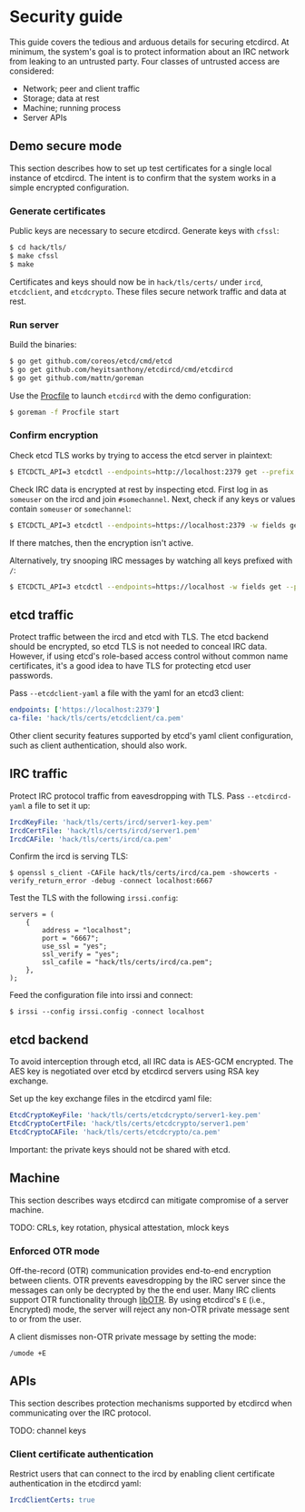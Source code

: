 # Security guide

This guide covers the tedious and arduous details for securing etcdircd. At minimum, the system's goal is to protect information about an IRC network from leaking to an untrusted party. Four classes of untrusted access are considered:

* Network; peer and client traffic
* Storage; data at rest
* Machine; running process
* Server APIs

## Demo secure mode

This section describes how to set up test certificates for a single local instance of etcdircd. The intent is to confirm that the system works in a simple encrypted configuration.

### Generate certificates

Public keys are necessary to secure etcdircd. Generate keys with `cfssl`:

```sh
$ cd hack/tls/
$ make cfssl
$ make
```

Certificates and keys should now be in `hack/tls/certs/` under `ircd`, `etcdclient`, and `etcdcrypto`. These files secure network traffic and data at rest.

### Run server

Build the binaries:

```sh
$ go get github.com/coreos/etcd/cmd/etcd
$ go get github.com/heyitsanthony/etcdircd/cmd/etcdircd
$ go get github.com/mattn/goreman
```

Use the [Procfile](Procfile) to launch `etcdircd` with the demo configuration:

```sh
$ goreman -f Procfile start
```

### Confirm encryption

Check etcd TLS works by trying to access the etcd server in plaintext:

```sh
$ ETCDCTL_API=3 etcdctl --endpoints=http://localhost:2379 get --prefix /
```

Check IRC data is encrypted at rest by inspecting etcd. First log in as `someuser` on the ircd and join `#somechannel`. Next, check if any keys or values contain `someuser` or `somechannel`:

```sh
$ ETCDCTL_API=3 etcdctl --endpoints=https://localhost:2379 -w fields get --prefix / | grep -E "(someuser|somechannel)"
```

If there matches, then the encryption isn't active.

Alternatively, try snooping IRC messages by watching all keys prefixed with `/`:

```sh
$ ETCDCTL_API=3 etcdctl --endpoints=https://localhost -w fields get --prefix /
```

## etcd traffic

Protect traffic between the ircd and etcd with TLS. The etcd backend should be encrypted, so etcd TLS is not needed to conceal IRC data. However, if using etcd's role-based access control without common name certificates, it's a good idea to have TLS for protecting etcd user passwords.

Pass `--etcdclient-yaml` a file with the yaml for an etcd3 client:

```yaml
endpoints: ['https://localhost:2379']
ca-file: 'hack/tls/certs/etcdclient/ca.pem'
```

Other client security features supported by etcd's yaml client configuration, such as client authentication, should also work.

## IRC traffic

Protect IRC protocol traffic from eavesdropping with TLS. Pass `--etcdircd-yaml` a file to set it up:

```yaml
IrcdKeyFile: 'hack/tls/certs/ircd/server1-key.pem'
IrcdCertFile: 'hack/tls/certs/ircd/server1.pem'
IrcdCAFile: 'hack/tls/certs/ircd/ca.pem'
```

Confirm the ircd is serving TLS:

```
$ openssl s_client -CAFile hack/tls/certs/ircd/ca.pem -showcerts -verify_return_error -debug -connect localhost:6667 
```

Test the TLS with the following `irssi.config`:

```
servers = (
	{
		address = "localhost";
		port = "6667";
		use_ssl = "yes";
		ssl_verify = "yes";
		ssl_cafile = "hack/tls/certs/ircd/ca.pem";
	},
);
```

Feed the configuration file into irssi and connect:

```
$ irssi --config irssi.config -connect localhost
```

## etcd backend

To avoid interception through etcd, all IRC data is AES-GCM encrypted. The AES key is negotiated over etcd by etcdircd servers using RSA key exchange.

Set up the key exchange files in the etcdircd yaml file:

```yaml
EtcdCryptoKeyFile: 'hack/tls/certs/etcdcrypto/server1-key.pem'
EtcdCryptoCertFile: 'hack/tls/certs/etcdcrypto/server1.pem'
EtcdCryptoCAFile: 'hack/tls/certs/etcdcrypto/ca.pem'
```

Important: the private keys should not be shared with etcd.

## Machine

This section describes ways etcdircd can mitigate compromise of a server machine.

TODO: CRLs, key rotation, physical attestation, mlock keys

### Enforced OTR mode

Off-the-record (OTR) communication provides end-to-end encryption between clients. OTR prevents eavesdropping by the IRC server since the messages can only be decrypted by the the end user. Many IRC clients support OTR functionality through [libOTR](https://otr.cypherpunks.ca/). By using etcdircd's `E` (i.e., Encrypted) mode, the server will reject any non-OTR private message sent to or from the user.

A client dismisses non-OTR private message by setting the mode:

```
/umode +E
```

## APIs

This section describes protection mechanisms supported by etcdircd when communicating over the IRC protocol.

TODO: channel keys

### Client certificate authentication

Restrict users that can connect to the ircd by enabling client certificate authentication in the etcdircd yaml:

```yaml
IrcdClientCerts: true
```

